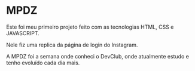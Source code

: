 # MPDZ
Este foi meu primeiro projeto feito com as tecnologias HTML, CSS e JAVASCRIPT.

Nele fiz uma replica da página de login do Instagram. 

A MPDZ foi a semana onde conheci o DevClub, onde atualmente estudo e tenho evoluído cada dia mais.
